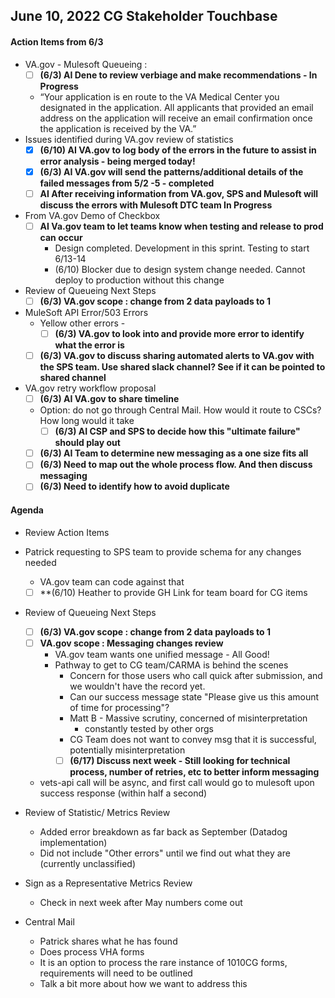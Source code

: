## June 10, 2022 CG Stakeholder Touchbase

#### Action Items from 6/3
- VA.gov - Mulesoft Queueing : 
     - [ ] **(6/3) AI Dene to review verbiage and make recommendations - In Progress**
     - “Your application is en route to the VA Medical Center you designated in the application. All applicants that provided an email address on the application will receive an email confirmation once the application is received by the VA.”
- Issues identified during VA.gov review of statistics
     - [x] **(6/10) AI VA.gov to log body of the errors in the future to assist in error analysis - being merged today!**
     - [x] **(6/3) AI VA.gov will send the patterns/additional details of the failed messages from 5/2 -5 - completed**
     - [ ] **AI After receiving information from VA.gov, SPS and Mulesoft will discuss the errors with Mulesoft DTC team In Progress**
- From VA.gov Demo of Checkbox
     - [ ] **AI Va.gov team to let teams know when testing and release to prod can occur**
          - Design completed. Development in this sprint.  Testing to start 6/13-14
          - (6/10) Blocker due to design system change needed. Cannot deploy to production without this change
 - Review of Queueing Next Steps
     - [ ] **(6/3) VA.gov scope : change from 2 data payloads to 1**
- MuleSoft API Error/503 Errors
     - Yellow other errors - 
          - [ ] **(6/3) VA.gov to look into and provide more error to identify what the error is**
     - [ ] **(6/3) VA.gov to discuss sharing automated alerts to VA.gov with the SPS team. Use shared slack channel? See if it can be pointed to shared channel**
- VA.gov retry workflow proposal
     - [ ] **(6/3) AI VA.gov to share timeline**
     - Option: do not go through Central Mail. How would it route to CSCs? How long would it take
          - [ ] **(6/3) AI CSP and SPS to decide how this "ultimate failure" should play out**
     - [ ] **(6/3) AI Team to determine new messaging as a one size fits all**
     - [ ] **(6/3) Need to map out the whole process flow. And then discuss messaging**
     - [ ] **(6/3) Need to identify how to avoid duplicate**

#### Agenda
- Review Action Items
- Patrick requesting to SPS team to provide schema for any changes needed
     - VA.gov team can code against that
     - [ ] **(6/10) Heather to provide GH Link for team board for CG items
- Review of Queueing Next Steps
     - [ ] **(6/3) VA.gov scope : change from 2 data payloads to 1**
     - [ ] **VA.gov scope : Messaging changes review**
          - VA.gov team wants one unified message - All Good!
          - Pathway to get to CG team/CARMA is behind the scenes
               -  Concern for those users who call quick after submission, and we wouldn't have the record yet.
               -  Can our success message state "Please give us this amount of time for processing"?
               -  Matt B - Massive scrutiny, concerned of misinterpretation
                    -  constantly tested by other orgs
               -  CG Team does not want to convey msg that it is successful, potentially misinterpretation
               -  [ ] **(6/17) Discuss next week - Still looking for technical process, number of retries, etc to better inform messaging**
     - vets-api call will be async, and first call would go to mulesoft upon success response (within half a second)

- Review of Statistic/ Metrics Review
     - Added error breakdown as far back as September (Datadog implementation)
     - Did not include "Other errors" until we find out what they are (currently unclassified)
- Sign as a Representative Metrics Review
     - Check in next week after May numbers come out
- Central Mail
     - Patrick shares what he has found
     - Does process VHA forms
     - It is an option to process the rare instance of 1010CG forms, requirements will need to be outlined
     - Talk a bit more about how we want to address this

